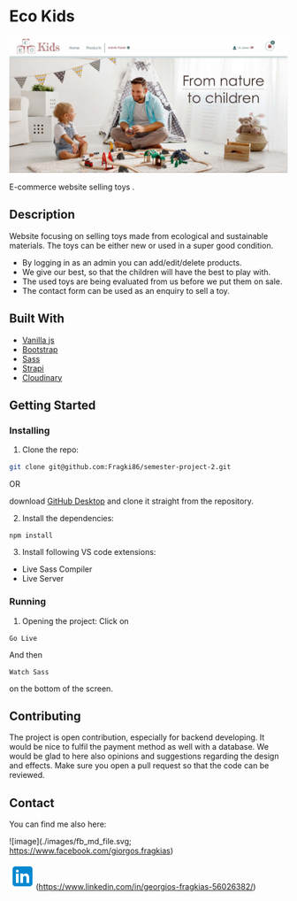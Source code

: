 # Eco Kids

![image](./images/eco-kids_sc.jpg)

E-commerce website selling toys .

## Description

Website focusing on selling toys made from ecological and sustainable materials. The toys can be either new or used in a super good condition.

- By logging in as an admin you can add/edit/delete products.
- We give our best, so that the children will have the best to play with.
- The used toys are being evaluated from us before we put them on sale.
- The contact form can be used as an enquiry to sell a toy.

## Built With

- [Vanilla js](https://www.javascript.com/)
- [Bootstrap](https://getbootstrap.com)
- [Sass](https://sass-lang.com/)
- [Strapi](https://strapi.io/)
- [Cloudinary](https://cloudinary.com/)

## Getting Started

### Installing

1. Clone the repo:

```bash
git clone git@github.com:Fragki86/semester-project-2.git
```

OR

download [GitHub Desktop](https://desktop.github.com/) and clone it straight from the repository.

2. Install the dependencies:

```
npm install
```

3. Install following VS code extensions:

- Live Sass Compiler
- Live Server

### Running

1. Opening the project:
Click on
```
Go Live
```

And then
```
Watch Sass
```
on the bottom of the screen.

## Contributing

The project is open contribution, especially for backend developing. It would be nice to fulfil the payment method as well with a database. 
We would be glad to here also opinions and suggestions regarding the design and effects.
Make sure you open a pull request so that the code can be reviewed.

## Contact

You can find me also here:

![image](./images/fb_md_file.svg; https://www.facebook.com/giorgos.fragkias)

![image](./images/linkedin_md_file.png)(https://www.linkedin.com/in/georgios-fragkias-56026382/)